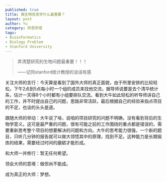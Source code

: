 ```yaml
--- 
published: true
title: 做生物信息学什么最重要？
layout: post
author: Yu
category: 所思所悟
tags:
- Bioinformatics
- Biology Problem
- Stanford University
---
```

<blockquote>弄清楚研究的生物问题最重要！！！
<p style="text-align: left;">——记同stanford统计教授的谈话有感</p>
</blockquote>

关注大师的言行：今天算是看到了国外大师的真正面貌，由于所里安排的比较轻松，下午2点到5点每小时一个组的成员来找他交流，据导师说要是去个清华统计系，估计一天得8个小时都有小组要排队交流。看到大牛如此轻松的听导师讲自己的工作，并不时提出自己的问题，思路非常活跃，最后根据自己的经验来指点项目的不足，也谈的头头是道。

跟随大师的举动：大牛说了啥，说咱的项目研究的问题不明确，没有看到背后的生物学意义。这可是最严重的问题，很有可能之前的工作围绕的重点都是错误的，需要重新思考整个项目的想要解决的问题和方向。大牛的思考能力很强，一个新的题目，只听几分钟的报告就可以做大领悟其中的原理，找到不足。这种能力是长期锻炼的结果，需要经过时间的磨砺才能形成。

和大师一并修行：暂无任何希望。

领会大师的意境：做但尚不能成。

成为真正的大师：梦想。
